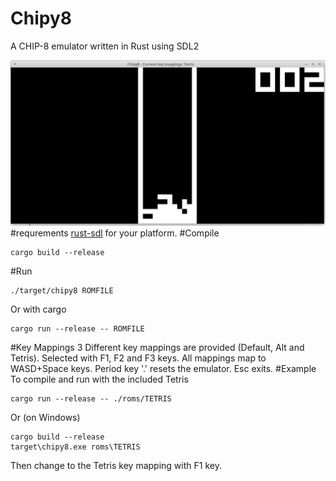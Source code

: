 # Chipy8
A CHIP-8 emulator written in Rust using SDL2

![chipy8](chipy8.png)
#requrements
[rust-sdl](https://github.com/AngryLawyer/rust-sdl2) for your platform.
#Compile
````
cargo build --release
````
#Run
````
./target/chipy8 ROMFILE
````
Or with cargo
````
cargo run --release -- ROMFILE
````
#Key Mappings
3 Different key mappings are provided (Default, Alt and Tetris). Selected with F1, F2 and F3 keys. All mappings map to WASD+Space keys. Period key '.' resets the emulator. Esc exits.
#Example
To compile and run with the included Tetris
````
cargo run --release -- ./roms/TETRIS
````
Or (on Windows)
```
cargo build --release
target\chipy8.exe roms\TETRIS
```
Then change to the Tetris key mapping with F1 key.
